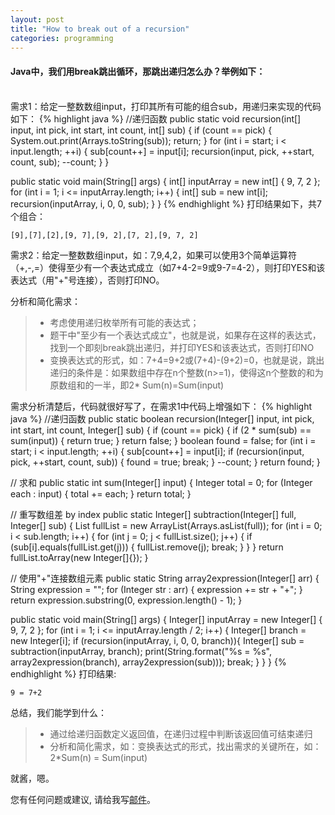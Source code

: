 ```yaml
---
layout: post
title: "How to break out of a recursion"
categories: programming
---
```

#### Java中，我们用break跳出循环，那跳出递归怎么办？举例如下：
<br />
需求1：给定一整数数组input，打印其所有可能的组合sub，用递归来实现的代码如下：
{% highlight java %}
//递归函数
public static void recursion(int[] input, int pick, int start, int count, int[] sub) {
    if (count == pick) {
        System.out.print(Arrays.toString(sub));
        return;
    }
    for (int i = start; i < input.length; ++i) {
        sub[count++] = input[i];
        recursion(input, pick, ++start, count, sub);
        --count;
    }
}

public static void main(String[] args) {
    int[] inputArray = new int[] { 9, 7, 2 };
    for (int i = 1; i <= inputArray.length; i++) {
        int[] sub = new int[i];
        recursion(inputArray, i, 0, 0, sub);
    }
}
{% endhighlight %}
打印结果如下，共7个组合：

    [9],[7],[2],[9, 7],[9, 2],[7, 2],[9, 7, 2]

需求2：给定一整数数组input，如：7,9,4,2，如果可以使用3个简单运算符（+,-,=）使得至少有一个表达式成立（如7+4-2=9或9-7=4-2），则打印YES和该表达式（用"+"号连接），否则打印NO。

分析和简化需求：

>* 考虑使用递归枚举所有可能的表达式；
>* 题干中"至少有一个表达式成立"，也就是说，如果存在这样的表达式，找到一个即刻break跳出递归，并打印YES和该表达式，否则打印NO
>* 变换表达式的形式，如：7+4=9+2或(7+4)-(9+2)=0，也就是说，跳出递归的条件是：如果数组中存在n个整数(n>=1)，使得这n个整数的和为原数组和的一半，即2* Sum(n)=Sum(input)

需求分析清楚后，代码就很好写了，在需求1中代码上增强如下：
{% highlight java %}
//递归函数
public static boolean recursion(Integer[] input, int pick, int start, int count, Integer[] sub) {
    if (count == pick) {
        if (2 * sum(sub) == sum(input)) {
            return true;
        }
        return false;
    }
    boolean found = false;
    for (int i = start; i < input.length; ++i) {
        sub[count++] = input[i];
        if (recursion(input, pick, ++start, count, sub)) {
            found = true;
            break;
        }
        --count;
    }
    return found;
}

// 求和
public static int sum(Integer[] input) {
    Integer total = 0;
    for (Integer each : input) {
        total += each;
    }
    return total;
}

// 重写数组差 by index
public static Integer[] subtraction(Integer[] full, Integer[] sub) {
    List<Integer> fullList = new ArrayList<Integer>(Arrays.asList(full));
    for (int i = 0; i < sub.length; i++) {
        for (int j = 0; j < fullList.size(); j++) {
            if (sub[i].equals(fullList.get(j))) {
                fullList.remove(j);
                break;
            }
        }
    }
    return fullList.toArray(new Integer[]{});
}

// 使用"+"连接数组元素
public static String array2expression(Integer[] arr) {
    String expression = "";
    for (Integer str : arr) {
        expression += str + "+";
    }
    return expression.substring(0, expression.length() - 1);
}

public static void main(String[] args) {
    Integer[] inputArray = new Integer[] { 9, 7, 2 };
    for (int i = 1; i <= inputArray.length / 2; i++) {
        Integer[] branch = new Integer[i];
        if (recursion(inputArray, i, 0, 0, branch)){
            Integer[] sub = subtraction(inputArray, branch);
            print(String.format("%s = %s", array2expression(branch), array2expression(sub)));
            break;
        }
    }
}
{% endhighlight %}
打印结果:

    9 = 7+2

总结，我们能学到什么：
>* 通过给递归函数定义返回值，在递归过程中判断该返回值可结束递归
>* 分析和简化需求，如：变换表达式的形式，找出需求的关键所在，如：2*Sum(n) = Sum(input)

就酱，嗯。

您有任何问题或建议, 请给我写[邮件](mailto:yinwer81@gmail.com)。
